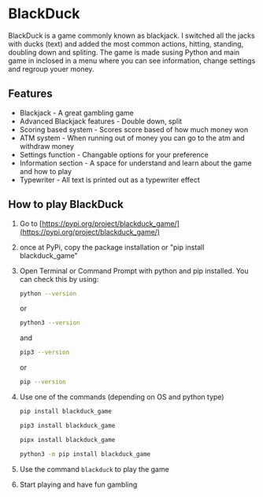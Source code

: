 # BlackDuck

BlackDuck is a game commonly known as blackjack. I switched all the jacks with ducks (text) and added the most common actions, hitting, standing, doubling down and spliting. The game is made susing Python and main game in inclosed in a menu where you can see information, change settings and regroup youer money.

## Features

- Blackjack - A great gambling game
- Advanced Blackjack features - Double down, split
- Scoring based system - Scores score based of how much money won
- ATM system - When running out of money you can go to the atm and withdraw money
- Settings function - Changable options for your preference
- Information section - A space for understand and learn about the game and how to play
- Typewriter - All text is printed out as a typewriter effect

## How to play BlackDuck

1) Go to [https://pypi.org/project/blackduck_game/](https://pypi.org/project/blackduck_game/)

2) once at PyPi, copy the package installation or "pip install blackduck_game"

3) Open Terminal or Command Prompt with python and pip installed. You can check this by using:

    ```sh
    python --version
    ```

    or

    ```sh
    python3 --version
    ```

    and

    ```sh
    pip3 --version
    ```

    or

    ```sh
    pip --version
    ```

4) Use one of the commands (depending on OS and python type)

   ```sh
   pip install blackduck_game
   ```

   ```sh
   pip3 install blackduck_game
   ```

   ```sh
   pipx install blackduck_game
   ```

   ```sh
   python3 -m pip install blackduck_game
   ```

5) Use the command `blackduck` to play the game

6) Start playing and have fun gambling